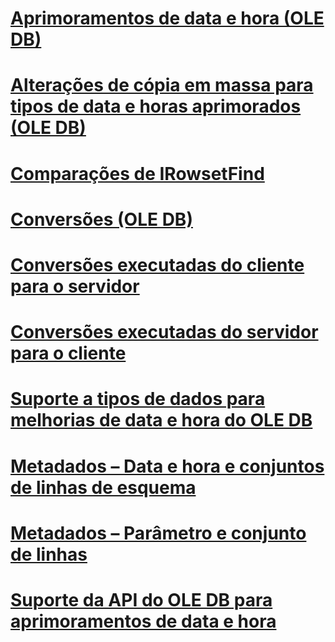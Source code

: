 # [Aprimoramentos de data e hora (OLE DB)](date-and-time-improvements-ole-db.md)

# [Alterações de cópia em massa para tipos de data e horas aprimorados (OLE DB)](bulk-copy-changes-for-enhanced-date-and-time-types-ole-db.md)
# [Comparações de IRowsetFind](comparability-for-irowsetfind.md)
# [Conversões (OLE DB)](conversions-ole-db.md)
# [Conversões executadas do cliente para o servidor](conversions-performed-from-client-to-server.md)
# [Conversões executadas do servidor para o cliente](conversions-performed-from-server-to-client.md)
# [Suporte a tipos de dados para melhorias de data e hora do OLE DB](data-type-support-for-ole-db-date-and-time-improvements.md)
# [Metadados – Data e hora e conjuntos de linhas de esquema](metadata-date-and-time-and-schema-rowsets.md)
# [Metadados – Parâmetro e conjunto de linhas](metadata-parameter-and-rowset.md)
# [Suporte da API do OLE DB para aprimoramentos de data e hora](ole-db-api-support-for-date-and-time-enhancements.md)
